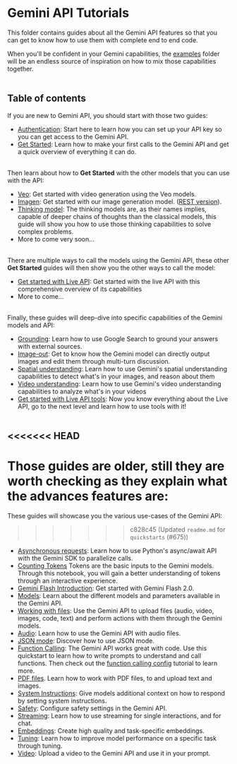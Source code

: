 # Gemini API Tutorials

This folder contains guides about all the Gemini API features so that you can get to know how to use them with complete end to end code.

When you'll be confident in your Gemini capabilities, the [examples](https://github.com/google-gemini/cookbook/tree/main/examples/) folder will be an endless source of inspiration on how to mix those capabilities together.
<br><br>

## Table of contents

If you are new to Gemini API, you should start with those two guides:
* [Authentication](./Authentication.ipynb): Start here to learn how you can set up your API key so you can get access to the Gemini API.
* [Get Started](./Get_started.ipynb): Learn how to make your first calls to the Gemini API and get a quick overview of everything it can do.
<br><br>


Then learn about how to **Get Started** with the other models that you can use with the API:
* [Veo](./Get_started_Veo.ipynb): Get started with video generation using the Veo models.
* [Imagen](./Get_started_imagen.ipynb): Get started with our image generation model. ([REST version](./Get_started_imagen_rest.ipynb)).
* [Thinking model](./Get_started_thinking.ipynb): The thinking models are, as their names implies, capable of deeper chains of thoughts than the classical models, this guide will show you how to use those thinking capabilities to solve complex problems. 
* More to come very soon...
<br><br>


There are multiple ways to call the models using the Gemini API, these other **Get Started** guides will then show you the other ways to call the model:
* [Get started with Live API](./Get_started_LiveAPI.ipynb): Get started with the live API with this comprehensive overview of its capabilities
* More to come...
<br><br>


Finally, these guides will deep-dive into specific capabilities of the Gemini models and API:
* [Grounding](./Search_Grounding.ipynb): Learn how to use Google Search to ground your answers with external sources.
* [Image-out](./Image_out.ipynb): Get to know how the Gemini model can directly output images and edit them through multi-turn discussion.
* [Spatial understanding](./Spatial_understanding.ipynb): Learn how to use Gemini's spatial understanding capabilities to detect what's in your images, and reason about them
* [Video understanding](./Video_understanding.ipynb): Learn how to use Gemini's video understanding capabilities to analyze what's in your videos
* [Get started with Live API tools](./Get_started_LiveAPI_tools.ipynb): Now you know everything about the Live API, go to the next level and learn how to use tools with it!
<br><br>


<<<<<<< HEAD
---
Those guides are older, still they are worth checking as they explain what the advances features are:
=======
These guides will showcase you the various use-cases of the Gemini API:
>>>>>>> c828c45 (Updated `readme.md` for `quickstarts` (#675))
* [Asynchronous requests](https://github.com/google-gemini/cookbook/blob/main/quickstarts/Asynchronous_requests.ipynb): Learn how to use Python's async/await API with the Gemini SDK to parallelize calls.
* [Counting Tokens](https://github.com/google-gemini/cookbook/blob/main/quickstarts/Counting_Tokens.ipynb) Tokens are the basic inputs to the Gemini models. Through this notebook, you will gain a better understanding of tokens through an interactive experience.
* [Gemini Flash Introduction](https://github.com/google-gemini/cookbook/blob/main/quickstarts/Gemini_Flash_Introduction.ipynb): Get started with Gemini Flash 2.0.
* [Models](https://github.com/google-gemini/cookbook/blob/main/quickstarts/Models.ipynb): Learn about the different models and parameters available in the Gemini API.
* [Working with files](https://github.com/google-gemini/cookbook/blob/main/quickstarts/File_API.ipynb): Use the Gemini API to upload files (audio, video, images, code, text) and perform actions with them through the Gemini models.
* [Audio](https://github.com/google-gemini/cookbook/blob/main/quickstarts/Audio.ipynb): Learn how to use the Gemini API with audio files.
* [JSON mode](https://github.com/google-gemini/cookbook/blob/main/quickstarts/JSON_mode.ipynb): Discover how to use JSON mode.
* [Function Calling](https://github.com/google-gemini/cookbook/blob/main/quickstarts/Function_calling.ipynb): The Gemini API works great with code. Use this quickstart to learn how to write prompts to understand and call functions. Then check out the [function calling config](https://github.com/google-gemini/cookbook/blob/main/quickstarts/Function_calling_config.ipynb) tutorial to learn more.
* [PDF files](https://github.com/google-gemini/cookbook/blob/main/quickstarts/PDF_Files.ipynb). Learn how to work with PDF files, to and upload text and images.
* [System Instructions](https://github.com/google-gemini/cookbook/blob/main/quickstarts/System_instructions.ipynb): Give models additional context on how to respond by setting system instructions.
* [Safety](https://github.com/google-gemini/cookbook/blob/main/quickstarts/Safety.ipynb): Configure safety settings in the Gemini API.
* [Streaming](https://github.com/google-gemini/cookbook/blob/main/quickstarts/Streaming.ipynb): Learn how to use streaming for single interactions, and for chat.
* [Embeddings](https://github.com/google-gemini/cookbook/blob/main/quickstarts/Embeddings.ipynb): Create high quality and task-specific embeddings.
* [Tuning](https://github.com/google-gemini/cookbook/blob/main/quickstarts/Tuning.ipynb): Learn how to improve model performance on a specific task through tuning.
* [Video](https://github.com/google-gemini/cookbook/blob/main/quickstarts/Video.ipynb): Upload a video to the Gemini API and use it in your prompt.
